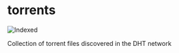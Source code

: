 torrents 
========
![Indexed](https://img.shields.io/badge/indexed-180648-blue)

Collection of torrent files discovered in the DHT network
